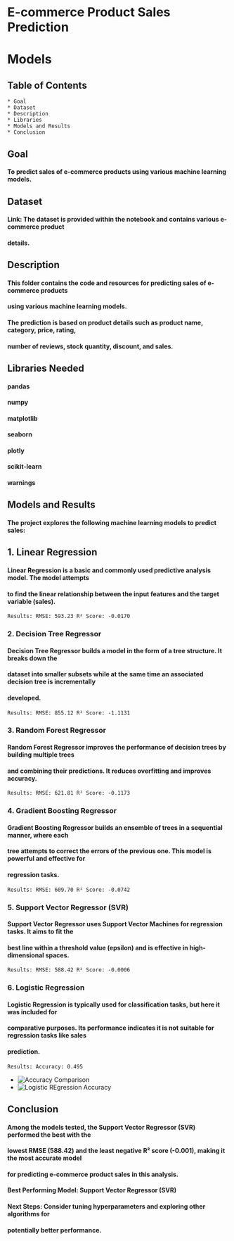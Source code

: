 # E-commerce Product Sales Prediction

# Models

## Table of Contents

```
* Goal 
* Dataset 
* Description 
* Libraries 
* Models and Results 
* Conclusion
```
## Goal

#### To predict sales of e-commerce products using various machine learning models.

## Dataset

#### Link: The dataset is provided within the notebook and contains various e-commerce product

#### details.

## Description

#### This folder contains the code and resources for predicting sales of e-commerce products

#### using various machine learning models.

#### The prediction is based on product details such as product name, category, price, rating,

#### number of reviews, stock quantity, discount, and sales.

## Libraries Needed

#### pandas

#### numpy

#### matplotlib

#### seaborn

#### plotly

#### scikit-learn

#### warnings

## Models and Results

#### The project explores the following machine learning models to predict sales:

## 1. Linear Regression

#### Linear Regression is a basic and commonly used predictive analysis model. The model attempts

#### to find the linear relationship between the input features and the target variable (sales).

```
Results: RMSE: 593.23 R² Score: -0.0170
```
### 2. Decision Tree Regressor

#### Decision Tree Regressor builds a model in the form of a tree structure. It breaks down the

#### dataset into smaller subsets while at the same time an associated decision tree is incrementally

#### developed.

```
Results: RMSE: 855.12 R² Score: -1.1131
```
### 3. Random Forest Regressor

#### Random Forest Regressor improves the performance of decision trees by building multiple trees

#### and combining their predictions. It reduces overfitting and improves accuracy.

```
Results: RMSE: 621.81 R² Score: -0.1173
```
### 4. Gradient Boosting Regressor

#### Gradient Boosting Regressor builds an ensemble of trees in a sequential manner, where each

#### tree attempts to correct the errors of the previous one. This model is powerful and effective for

#### regression tasks.

```
Results: RMSE: 609.70 R² Score: -0.0742
```
### 5. Support Vector Regressor (SVR)

#### Support Vector Regressor uses Support Vector Machines for regression tasks. It aims to fit the

#### best line within a threshold value (epsilon) and is effective in high-dimensional spaces.

```
Results: RMSE: 588.42 R² Score: -0.0006
```

### 6. Logistic Regression

#### Logistic Regression is typically used for classification tasks, but here it was included for

#### comparative purposes. Its performance indicates it is not suitable for regression tasks like sales

#### prediction.

```
Results: Accuracy: 0.495
```

* ![Accuracy Comparison](https://github.com/adi271001/ML-Crate/blob/ecommerce-trends/E-Commerce%20Trends%20Analysis/Images/__results___42_0.png?raw=true)   
* ![Logistic REgression Accuracy](https://github.com/adi271001/ML-Crate/blob/ecommerce-trends/E-Commerce%20Trends%20Analysis/Images/__results___43_0.png?raw=true)   


## Conclusion

#### Among the models tested, the Support Vector Regressor (SVR) performed the best with the

#### lowest RMSE (588.42) and the least negative R² score (-0.001), making it the most accurate model

#### for predicting e-commerce product sales in this analysis.

#### Best Performing Model: Support Vector Regressor (SVR)

#### Next Steps: Consider tuning hyperparameters and exploring other algorithms for

#### potentially better performance.
